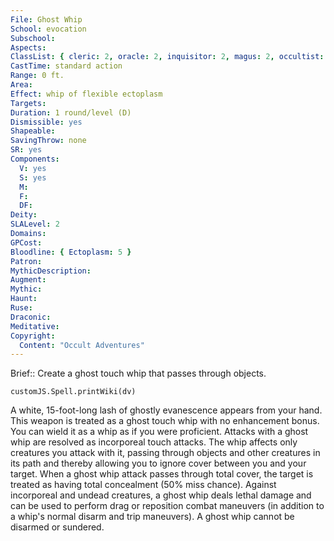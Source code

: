 ```yaml
---
File: Ghost Whip
School: evocation
Subschool: 
Aspects: 
ClassList: { cleric: 2, oracle: 2, inquisitor: 2, magus: 2, occultist: 2, psychic: 2, sorcerer: 2, wizard: 2, spiritualist: 2, witch: 2 }
CastTime: standard action
Range: 0 ft.
Area: 
Effect: whip of flexible ectoplasm
Targets: 
Duration: 1 round/level (D)
Dismissible: yes
Shapeable: 
SavingThrow: none
SR: yes
Components:
  V: yes
  S: yes
  M: 
  F: 
  DF: 
Deity: 
SLALevel: 2
Domains: 
GPCost: 
Bloodline: { Ectoplasm: 5 }
Patron: 
MythicDescription: 
Augment: 
Mythic: 
Haunt: 
Ruse: 
Draconic: 
Meditative: 
Copyright:
  Content: "Occult Adventures"
---
```

Brief:: Create a ghost touch whip that passes through objects.

```dataviewjs
customJS.Spell.printWiki(dv)
```

A white, 15-foot-long lash of ghostly evanescence appears from your hand. This weapon is treated as a ghost touch whip with no enhancement bonus. You can wield it as a whip as if you were proficient. Attacks with a ghost whip are resolved as incorporeal touch attacks. The whip affects only creatures you attack with it, passing through objects and other creatures in its path and thereby allowing you to ignore cover between you and your target. When a ghost whip attack passes through total cover, the target is treated as having total concealment (50% miss chance). Against incorporeal and undead creatures,  a ghost whip deals lethal damage and can be used to perform drag or reposition combat maneuvers (in addition to a whip's normal disarm and trip maneuvers). A ghost whip cannot be disarmed or sundered.
